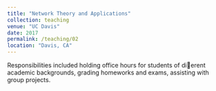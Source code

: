 ```yaml
---
title: "Network Theory and Applications"
collection: teaching
venue: "UC Davis"
date: 2017
permalink: /teaching/02
location: "Davis, CA"
---
```


Responsibilities included holding office hours for students of dierent academic backgrounds, grading
homeworks and exams, assisting with group projects.
